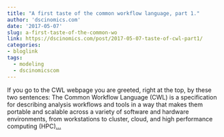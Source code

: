 ```yaml
---
title: "A first taste of the common workflow language, part 1."
author: 'dscinomics.com'
date: '2017-05-07'
slug: a-first-taste-of-the-common-wo
link: https://dscinomics.com/post/2017-05-07-taste-of-cwl-part1/
categories:
- bloglink
tags:
  - modeling
  - dscinomicscom
---
```


If you go to the CWL webpage you are greeted, right at the top, by these two sentences: The Common Workflow Language (CWL) is a specification for describing analysis workflows and tools in a way that makes them portable and scalable across a variety of software and hardware environments, from workstations to cluster, cloud, and high performance computing (HPC)[... <i class="fas fa-external-link-alt"></i>](https://dscinomics.com/post/2017-05-07-taste-of-cwl-part1/)

